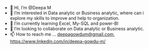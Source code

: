 - 👋 Hi, I’m @Deepa M
- 👀 I’m interested in Data analytic or Business analytic, where can i explore my skills to improve and help to organization.
- 🌱 I’m currently learning Excel, My-SQL and power-BI
- 💞️ I’m looking to collaborate on Data analytic or Business analytic.
- 📫 How to reach me ... deepagowdum@gmail.com, https://www.linkedin.com/in/deepa-gowdu-m/

<!---
Deepa-221/Deepa-221 is a ✨ special ✨ repository because its `README.md` (this file) appears on your GitHub profile.
You can click the Preview link to take a look at your changes.
--->
